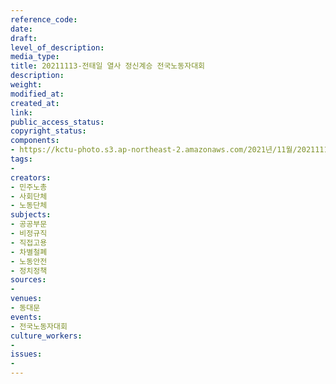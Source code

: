 ```yaml
---
reference_code: 
date: 
draft: 
level_of_description: 
media_type: 
title: 20211113-전태일 열사 정신계승 전국노동자대회
description: 
weight: 
modified_at: 
created_at: 
link: 
public_access_status: 
copyright_status: 
components:
- https://kctu-photo.s3.ap-northeast-2.amazonaws.com/2021년/11월/20211113-전태일+열사+정신계승+전국노동자대회/_1DX0314.jpg
tags:
- 
creators:
- 민주노총
- 사회단체
- 노동단체
subjects:
- 공공부문
- 비정규직
- 직접고용
- 차별철폐
- 노동안전
- 정치정책
sources:
- 
venues:
- 동대문
events:
- 전국노동자대회
culture_workers:
- 
issues:
- 
---
```

